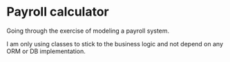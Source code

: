 # Payroll calculator

Going through the exercise of modeling a payroll system.

I am only using classes to stick to the business logic and not depend on any ORM or DB implementation.
